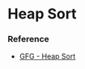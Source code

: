 # Heap Sort

<!-- TODO: Explanation and Code -->

### Reference

-   [GFG - Heap Sort](https://www.geeksforgeeks.org/heap-sort/)
